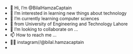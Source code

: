 - 👋 Hi, I’m @BilalHamzaCaptain
- 👀 I’m interested in learning new things about technology
- 🌱 I’m currently learning computer sciences 
- 🌼 from University of Engineering and Technology Lahore
- 💞️ I’m looking to collaborate on ...
- 📫 How to reach me ...
- 🤙🏻 instagram//@bilal.hamzacaptain
- 

<!---
BilalHamzaCaptain/BilalHamzaCaptain is a ✨ special ✨ repository because its `README.md` (this file) appears on your GitHub profile.
You can click the Preview link to take a look at your changes.
--->
